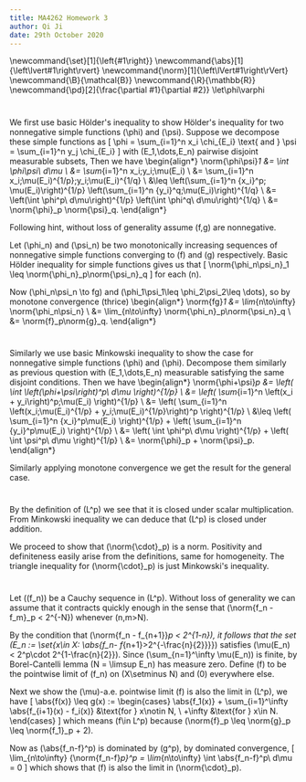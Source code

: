 ```yaml
---
title: MA4262 Homework 3
author: Qi Ji
date: 29th October 2020
---
```


\newcommand{\set}[1]{\left\{#1\right\}}
\newcommand{\abs}[1]{\left\lvert#1\right\rvert}
\newcommand{\norm}[1]{\left\lVert#1\right\rVert}
\newcommand{\B}{\mathcal{B}}
\newcommand{\R}{\mathbb{R}}
\newcommand{\pd}[2]{\frac{\partial #1}{\partial #2}}
\let\phi\varphi

#

We first use basic Hölder's inequality to show Hölder's inequality for two nonnegative simple functions \(\phi\) and \(\psi\).
Suppose we decompose these simple functions as
\[ \phi = \sum_{i=1}^n x_i \chi_{E_i} \text{ and } \psi = \sum_{i=1}^n y_j \chi_{E_i} \]
with \(E_1,\dots,E_n\) pairwise disjoint measurable subsets,
Then we have
\begin{align*}
\norm{\phi\psi}_1
&= \int \phi\psi\ d\mu \\
&= \sum_{i=1}^n x_i\;y_i\;\mu(E_i) \\
&= \sum_{i=1}^n x_i\;\mu(E_i)^{1/p}\;y_i\;\mu(E_i)^{1/q} \\
&\leq \left(\sum_{i=1}^n {x_i}^p\; \mu(E_i)\right)^{1/p} \left(\sum_{i=1}^n {y_i}^q\;\mu(E_i)\right)^{1/q} \\
&= \left(\int \phi^p\ d\mu\right)^{1/p} \left(\int \phi^q\ d\mu\right)^{1/q} \\
&= \norm{\phi}_p \norm{\psi}_q.
\end{align*}



Following hint,
without loss of generality assume \(f,g\) are nonnegative.

Let \(\phi_n\) and \(\psi_n\) be two monotonically increasing sequences of nonnegative simple functions
converging to \(f\) and \(g\) respectively.
Basic Hölder inequality for simple functions gives us that
\[ \norm{\phi_n\psi_n}_1 \leq \norm{\phi_n}_p\norm{\psi_n}_q \]
for each \(n\).

Now \(\phi_n\psi_n \to fg\) and \(\phi_1\psi_1\leq \phi_2\psi_2\leq \dots\), so by monotone convergence (thrice)
\begin{align*}
\norm{fg}_1
&= \lim_{n\to\infty} \norm{\phi_n\psi_n} \\
&= \lim_{n\to\infty} \norm{\phi_n}_p\norm{\psi_n}_q \\
&= \norm{f}_p\norm{g}_q.
\end{align*}

#

Similarly we use basic Minkowski inequality to show the case for nonnegative simple functions \(\phi\) and \(\phi\).
Decompose them similarly as previous question with \(E_1,\dots,E_n\) measurable satisfying the same disjoint conditions.
Then we have
\begin{align*}
\norm{\phi+\psi}_p
&=
\left(
\int \left(\phi+\psi\right)^p\ d\mu
\right)^{1/p} \\
&=
\left(
\sum_{i=1}^n \left(x_i + y_i\right)^p\;\mu(E_i)
\right)^{1/p} \\
&=
\left(
\sum_{i=1}^n \left(x_i\;\mu(E_i)^{1/p} + y_i\;\mu(E_i)^{1/p}\right)^p
\right)^{1/p} \\
&\leq
\left( \sum_{i=1}^n {x_i}^p\mu(E_i) \right)^{1/p} +
\left( \sum_{i=1}^n {y_i}^p\mu(E_i) \right)^{1/p} \\
&=
\left(
\int \phi^p\ d\mu
\right)^{1/p} +
\left(
\int \psi^p\ d\mu
\right)^{1/p} \\
&= \norm{\phi}_p + \norm{\psi}_p.
\end{align*}

Similarly applying monotone convergence we get the result for the general case.

#

By the definition of \(L^p\) we see that it is closed under scalar multiplication.
From Minkowski inequality we can deduce that \(L^p\) is closed under addition.

We proceed to show that \(\norm{\cdot}_p\) is a norm.
Positivity and definiteness easily arise from the definitions, same for homogeneity.
The triangle inequality for \(\norm{\cdot}_p\) is just Minkowski's inequality.

#

Let \((f_n)\) be a Cauchy sequence in \(L^p\).
Without loss of generality we can assume that it contracts quickly enough in the sense that
\(\norm{f_n - f_m}_p < 2^{-N}\) whenever \(n,m>N\).

By the condition that \(\norm{f_n - f_{n+1}}_p < 2^{1-n}\),
it follows that the set \(E_n := \set{x\in X: \abs{f_n- f_{n+1}>2^{-\frac{n}{2}}}}\) satisfies \(\mu(E_n) < 2^p\cdot 2^{1-\frac{n}{2}}\).
Since \(\sum_{n=1}^\infty \mu(E_n)\) is finite, by Borel-Cantelli lemma \(N = \limsup E_n\) has measure zero.
Define \(f\) to be the pointwise limit of \(f_n\) on \(X\setminus N\) and \(0\) everywhere else.

Next we show the \(\mu\)-a.e. pointwise limit \(f\) is also the limit in \(L^p\), we have
\[
\abs{f(x)} \leq g(x) := \begin{cases}
\abs{f_1(x)} + \sum_{i=1}^\infty \abs{f_{i+1}(x) - f_i(x)} &\text{for } x\notin N, \\
+\infty &\text{for } x\in N.
\end{cases}
\]
which means \(f\in L^p\) because \(\norm{f}_p \leq \norm{g}_p \leq \norm{f_1}_p + 2\).

Now as \(\abs{f_n-f}^p\) is dominated by \(g^p\), by dominated convergence,
\[ \lim_{n\to\infty} {\norm{f_n-f}_p}^p = \lim_{n\to\infty} \int \abs{f_n-f}^p\ d\mu = 0 \]
which shows that \(f\) is also the limit in \(\norm{\cdot}_p\).
